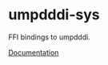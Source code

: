 # umpdddi-sys #
FFI bindings to umpdddi.

[Documentation](https://retep998.github.io/doc/umpdddi-sys/)
